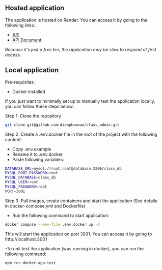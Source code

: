 ## Hosted application

The application is hosted on Render. You can access it by going to the following links:

- [API](https://class-admin.onrender.com)
- [API Document](https://class-admin.onrender.com/api-docs)

_Because it's just a free tier, the application may be slow to respond at first access._

## Local application

Pre-requisites:

- Docker installed

If you just want to minimally set up to manually test the application locally, you can follow these steps below:

Step 1: Clone the repository

```bash
git clone git@github.com:dienphamvan/class_admin.git
```

Step 2: Create a .env.docker file in the root of the project with the following content:

- Copy .env.example
- Rename it to .env.docker
- Paste following variables:

```bash
DATABASE_URL=mysql://root:root@database:3306/class_db
MYSQL_ROOT_PASSWORD=root
MYSQL_DATABASE=class_db
MYSQL_USER=root
MYSQL_PASSWORD=root
PORT=3001
```

Step 3: Pull images, create containers and start the application (See details in docker-compose.yml and Dockerfile)

- Run the following command to start application:

```bash
docker compose --env-file .env.docker up -d
```

This will start the application on port 3001. You can access it by going to http://localhost:3001

-To unit test the application (was running in docker), you can run the following command:

```bash
npm run docker:app-test
```
